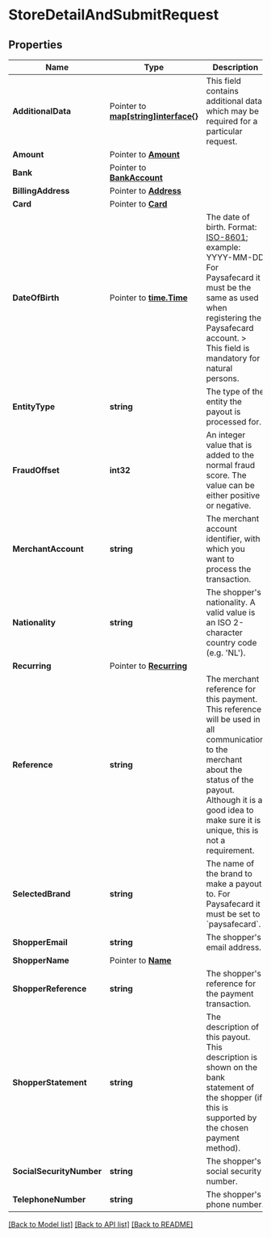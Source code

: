 # StoreDetailAndSubmitRequest

## Properties

Name | Type | Description | Notes
------------ | ------------- | ------------- | -------------
**AdditionalData** |  Pointer to [**map[string]interface{}**](.md) | This field contains additional data, which may be required for a particular request. | [optional] 
**Amount** |  Pointer to [**Amount**](Amount.md) |  | 
**Bank** |  Pointer to [**BankAccount**](BankAccount.md) |  | [optional] 
**BillingAddress** |  Pointer to [**Address**](Address.md) |  | [optional] 
**Card** |  Pointer to [**Card**](Card.md) |  | [optional] 
**DateOfBirth** |  Pointer to [**time.Time**](time.Time.md) | The date of birth. Format: [ISO-8601](https://www.w3.org/TR/NOTE-datetime); example: YYYY-MM-DD For Paysafecard it must be the same as used when registering the Paysafecard account. &gt; This field is mandatory for natural persons. | 
**EntityType** | **string** | The type of the entity the payout is processed for. | 
**FraudOffset** | **int32** | An integer value that is added to the normal fraud score. The value can be either positive or negative. | [optional] 
**MerchantAccount** | **string** | The merchant account identifier, with which you want to process the transaction. | 
**Nationality** | **string** | The shopper&#39;s nationality.  A valid value is an ISO 2-character country code (e.g. &#39;NL&#39;). | 
**Recurring** |  Pointer to [**Recurring**](Recurring.md) |  | 
**Reference** | **string** | The merchant reference for this payment. This reference will be used in all communication to the merchant about the status of the payout. Although it is a good idea to make sure it is unique, this is not a requirement. | 
**SelectedBrand** | **string** | The name of the brand to make a payout to.  For Paysafecard it must be set to &#x60;paysafecard&#x60;. | [optional] 
**ShopperEmail** | **string** | The shopper&#39;s email address. | 
**ShopperName** |  Pointer to [**Name**](Name.md) |  | [optional] 
**ShopperReference** | **string** | The shopper&#39;s reference for the payment transaction. | 
**ShopperStatement** | **string** | The description of this payout. This description is shown on the bank statement of the shopper (if this is supported by the chosen payment method). | [optional] 
**SocialSecurityNumber** | **string** | The shopper&#39;s social security number. | [optional] 
**TelephoneNumber** | **string** | The shopper&#39;s phone number. | [optional] 

[[Back to Model list]](../README.md#documentation-for-models) [[Back to API list]](../README.md#documentation-for-api-endpoints) [[Back to README]](../README.md)


